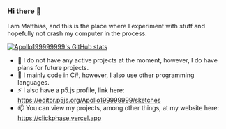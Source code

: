 ### Hi there 👋

I am Matthias, and this is the place where I experiment with stuff and hopefully not crash my computer in the process.

[![Apollo199999999's GitHub stats](https://github-readme-stats.vercel.app/api?username=Apollo199999999&theme=radical)](https://github.com/anuraghazra/github-readme-stats)


* 🔭 I do not have any active projects at the moment, however, I do have plans for future projects.
* 🌱 I mainly code in C#, however, I also use other programming languages.
* ⚡ I also have a p5.js profile, link here: https://editor.p5js.org/Apollo199999999/sketches
* 📫 You can view my projects, among other things, at my website here: https://clickphase.vercel.app
